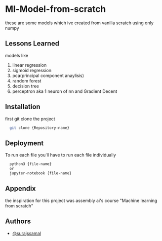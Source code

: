 
# Ml-Model-from-scratch

these are some models which ive created from vanilla scratch using only numpy 

## Lessons Learned

models like

1. linear regression
2. sigmoid regression
3. pca(principal component anaylisis)
4. random forest
5. decision tree
6. perceptron aka 1 neuron of nn and Gradient Decent

## Installation

first git clone the project 

```bash
  git clone {Repository-name}
```
    
## Deployment

To run each file you'll have to run each file individually 
```bash
  python3 {file-name}
  or 
  jupyter-notebook {file-name}
```


## Appendix

the inspiration for this project was assembly ai's course "Machine learning from scratch"


## Authors

- [@surajssamal](https://www.github.com/surajssamal)

